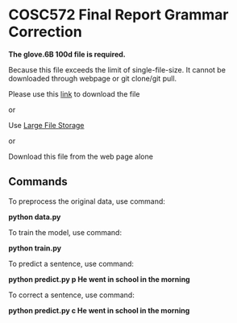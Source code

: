 # COSC572 Final Report Grammar Correction

**The glove.6B 100d file is required.**

Because this file exceeds the limit of single-file-size. It cannot be downloaded through webpage or git clone/git pull.

Please use this [link](http://nlp.stanford.edu/data/glove.6B.zip) to download the file

or

Use [Large File Storage](https://git-lfs.github.com/)

or 

Download this file from the web page alone

## Commands

To preprocess the original data, use command:

**python data.py**

To train the model, use command:

**python train.py**

To predict a sentence, use command:

**python predict.py p He went in school in the morning**

To correct a sentence, use command:

**python predict.py c He went in school in the morning**
